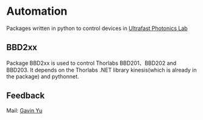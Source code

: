 # Automation

Packages written in python to control devices in [Ultrafast Photonics Lab](http://www.uphotonics.com)

## BBD2xx

Package BBD2xx is used to control Thorlabs BBD201、BBD202 and BBD203.
It depends on the Thorlabs .NET library kinesis(which is already in the package) and pythonnet.

## Feedback

Mail: [Gavin Yu](mailto:jw.yu@zju.edu.cn)

